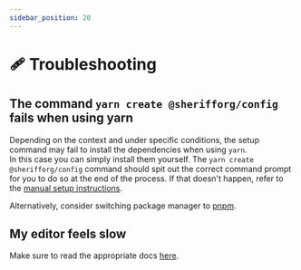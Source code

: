 ```yaml
---
sidebar_position: 20
---
```


# 🩹 Troubleshooting

## The command `yarn create @sherifforg/config` fails when using yarn

Depending on the context and under specific conditions, the setup command may fail to install the dependencies when using `yarn`. <br />
In this case you can simply install them yourself. The `yarn create @sherifforg/config` command should spit out the correct command prompt for you to do so at the end of the process. If that doesn't happen, refer to the [manual setup instructions](./setup/manual-setup.mdx).

Alternatively, consider switching package manager to [pnpm](https://pnpm.io/).

## My editor feels slow

Make sure to read the appropriate docs [here](./performance-considerations.mdx).
